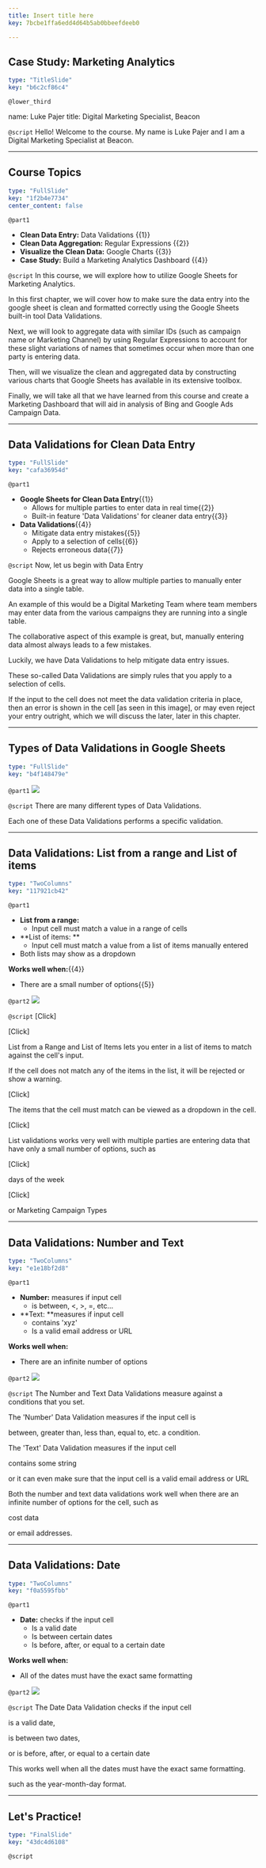 ```yaml
---
title: Insert title here
key: 7bcbe1ffa6edd4d64b5ab0bbeefdeeb0

---
```

## **Case Study: Marketing Analytics**

```yaml
type: "TitleSlide"
key: "b6c2cf86c4"
```

`@lower_third`

name: Luke Pajer
title: Digital Marketing Specialist, Beacon


`@script`
Hello! Welcome to the course.
My name is Luke Pajer and I am a Digital Marketing Specialist at Beacon.


---
## **Course Topics**

```yaml
type: "FullSlide"
key: "1f2b4e7734"
center_content: false
```

`@part1`
- **Clean Data Entry:** Data Validations {{1}}
- **Clean Data Aggregation:** Regular Expressions {{2}}
- **Visualize the Clean Data:** Google Charts {{3}}
- **Case Study:** Build a Marketing Analytics Dashboard {{4}}


`@script`
In this course, we will explore how to utilize Google Sheets for Marketing Analytics.

In this first chapter, we will cover how to make sure the data entry into the google sheet is clean and formatted correctly using the Google Sheets built-in tool Data Validations.

Next, we will look to aggregate data with similar IDs (such as campaign name or Marketing Channel) by using Regular Expressions to account for these slight variations of names that sometimes occur when more than one party is entering data.

Then, will we visualize the clean and aggregated data by constructing various charts that Google Sheets has available in its extensive toolbox.

Finally, we will take all that we have learned from this course and create a Marketing Dashboard that will aid in analysis of Bing and Google Ads Campaign Data.


---
## **Data Validations for Clean Data Entry**

```yaml
type: "FullSlide"
key: "cafa36954d"
```

`@part1`
- **Google Sheets for Clean Data Entry**{{1}}
     - Allows for multiple parties to enter data in real time{{2}}
     - Built-in feature 'Data Validations' for cleaner data entry{{3}}
- **Data Validations**{{4}}
     - Mitigate data entry mistakes{{5}}
     - Apply to a selection of cells{{6}}
     - Rejects erroneous data{{7}}


`@script`
Now, let us begin with Data Entry

Google Sheets is a great way to allow multiple parties to manually enter data into a single table. 

An example of this would be a Digital Marketing Team where team members may enter data from the various campaigns they are running into a single table.

The collaborative aspect of this example is great, but, manually entering data almost always leads to a few mistakes.

Luckily, we have Data Validations to help mitigate data entry issues.

These so-called Data Validations are simply rules that you apply to a selection of cells.

If the input to the cell does not meet the data validation criteria in place, then an error is shown in the cell [as seen in this image], or may even reject your entry outright, which we will discuss the later, later in this chapter.


---
## **Types of Data Validations in Google Sheets**

```yaml
type: "FullSlide"
key: "b4f148479e"
```

`@part1`
![](http://assets.datacamp.com/production/repositories/4074/datasets/5f31c0f906a4806c35f5654d6f0a6214a3db32d7/DataValidations.png)


`@script`
There are many different types of Data Validations.  

Each one of these Data Validations performs a specific validation.


---
## **Data Validations: List from a range and List of items**

```yaml
type: "TwoColumns"
key: "117921cb42"
```

`@part1`
- **List from a range:**
     - Input cell must match a value in a range of cells
- **List of items: **
     - Input cell must match a value from a list of items manually entered
- Both lists may show as a dropdown

**Works well when:**{{4}}
- There are a small number of options{{5}}


`@part2`
![](http://assets.datacamp.com/production/repositories/4074/datasets/d77beb6456f1f278e9f898b3a079161e6cd3d152/Drops.png)


`@script`
[Click]

[Click]

List from a Range and List of Items lets you enter in a list of items to match against the cell's input.  

If the cell does not match any of the items in the list, it will be rejected or show a warning.

[Click]

The items that the cell must match can be viewed as a dropdown in the cell.

[Click]

List validations works very well with multiple parties are entering data that have only a small number of options, such as 

[Click]

days of the week

[Click]

or Marketing Campaign Types


---
## **Data Validations: Number and Text**

```yaml
type: "TwoColumns"
key: "e1e18bf2d8"
```

`@part1`
- **Number:** measures if input cell
     - is between, <, >, =, etc...
- **Text: **measures if input cell
     - contains 'xyz'
     - Is a valid email address or URL

**Works well when:**
- There are an infinite number of options


`@part2`
![](http://assets.datacamp.com/production/repositories/4074/datasets/a2738a9aa8e29c190ce803f0046616bccf1fe0c5/Number.png)


`@script`
The Number and Text Data Validations measure against a conditions that you set.

The 'Number' Data Validation measures if the input cell is

between, greater than, less than, equal to, etc. a condition.

The 'Text' Data Validation measures if the input cell 

contains some string 

or it can even make sure that the input cell is a valid email address or URL

Both the number and text data validations work well when there are an infinite number of options for the cell, such as 

cost data 

or email addresses.


---
## **Data Validations: Date**

```yaml
type: "TwoColumns"
key: "f0a5595fbb"
```

`@part1`
- **Date:** checks if the input cell
     - Is a valid date
     - Is between certain dates
     - Is before, after, or equal to a certain date

**Works well when:**
- All of the dates must have the exact same formatting


`@part2`
![](http://assets.datacamp.com/production/repositories/4074/datasets/0bc212c8523d767c59d406eeadafd624c89668d1/Date.png)


`@script`
The Date Data Validation checks if the input cell

is a valid date,

is between two dates,

or is before, after, or equal to a certain date

This works well when all the dates must have the exact same formatting.  

such as the year-month-day format.


---
## Let's Practice!

```yaml
type: "FinalSlide"
key: "43dc4d6108"
```

`@script`


